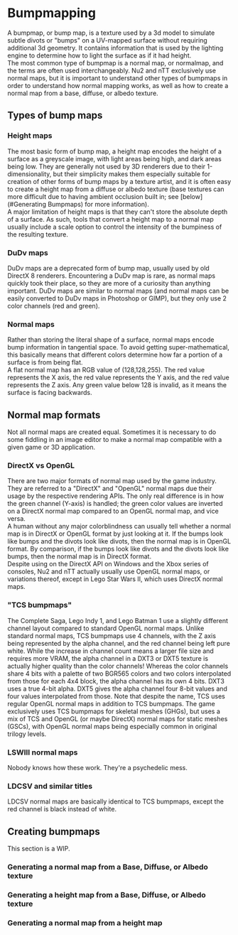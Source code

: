 # Bumpmapping

A bumpmap, or bump map, is a texture used by a 3d model to simulate subtle divots or "bumps" on a UV-mapped surface without requiring additional 3d geometry. It contains information that is used by the lighting engine to determine how to light the surface as if it had height. <br/>
The most common type of bumpmap is a normal map, or normalmap, and the terms are often used interchangeably. Nu2 and nTT exclusively use normal maps, but it is important to understand other types of bumpmaps in order to understand how normal mapping works, as well as how to create a normal map from a base, diffuse, or albedo texture. 

## Types of bump maps
### Height maps
The most basic form of bump map, a height map encodes the height of a surface as a greyscale image, with light areas being high, and dark areas being low. They are generally not used by 3D renderers due to their 1-dimensionality, but their simplicity makes them especially suitable for creation of other forms of bump maps by a texture artist, and it is often easy to create a height map from a diffuse or albedo texture (base textures can more difficult due to having ambient occlusion built in; see [below](#Generating Bumpmaps) for more information). <br/>
A major limitation of height maps is that they can't store the absolute depth of a surface. As such, tools that convert a height map to a normal map usually include a scale option to control the intensity of the bumpiness of the resulting texture. 

### DuDv maps
DuDv maps are a deprecated form of bump map, usually used by old DirectX 8 renderers. Encountering a DuDv map is rare, as normal maps quickly took their place, so they are more of a curiosity than anything important. DuDv maps are similar to normal maps (and normal maps can be easily converted to DuDv maps in Photoshop or GIMP), but they only use 2 color channels (red and green). 

### Normal maps
Rather than storing the literal shape of a surface, normal maps encode bump information in tangential space. To avoid getting super-mathematical, this basically means that different colors determine how far a portion of a surface is from being flat. <br/>
A flat normal map has an RGB value of (128,128,255). The red value represents the X axis, the red value represents the Y axis, and the red value represents the Z axis. Any green value below 128 is invalid, as it means the surface is facing backwards. 

## Normal map formats
Not all normal maps are created equal. Sometimes it is necessary to do some fiddling in an image editor to make a normal map compatible with a given game or 3D application. 

### DirectX vs OpenGL
There are two major formats of normal map used by the game industry. They are referred to a "DirectX" and "OpenGL" normal maps due their usage by the respective rendering APIs. The only real difference is in how the green channel (Y-axis) is handled; the green color values are inverted on a DirectX normal map compared to an OpenGL normal map, and vice versa. <br/>
A human without any major colorblindness can usually tell whether a normal map is in DirectX or OpenGL format by just looking at it. If the bumps look like bumps and the divots look like divots, then the normal map is in OpenGL format. By comparison, if the bumps look like divots and the divots look like bumps, then the normal map is in DirectX format. <br/>
Despite using on the DirectX API on Windows and the Xbox series of consoles, Nu2 and nTT actually usually use OpenGL normal maps, or variations thereof, except in Lego Star Wars II, which uses DirectX normal maps.

### "TCS bumpmaps"
The Complete Saga, Lego Indy 1, and Lego Batman 1 use a slightly different channel layout compared to standard OpenGL normal maps. Unlike standard normal maps, TCS bumpmaps use 4 channels, with the Z axis being represented by the alpha channel, and the red channel being left pure white. 
While the increase in channel count means a larger file size and requires more VRAM, the alpha channel in a DXT3 or DXT5 texture is actually higher quality than the color channels! Whereas the color channels share 4 bits with a palette of two BGR565 colors and two colors interpolated from those for each 4x4 block, the alpha channel has its own 4 bits. DXT3 uses a true 4-bit alpha. DXT5 gives the alpha channel four 8-bit values and four values interpolated from those.
Note that despite the name, TCS uses regular OpenGL normal maps in addition to TCS bumpmaps. The game exclusively uses TCS bumpmaps for skeletal meshes (GHGs), but uses a mix of TCS and OpenGL (or maybe DirectX) normal maps for static meshes (GSCs), with OpenGL normal maps being especially common in original trilogy levels.

### LSWIII normal maps
Nobody knows how these work. They're a psychedelic mess. 

### LDCSV and similar titles
LDCSV normal maps are basically identical to TCS bumpmaps, except the red channel is black instead of white.


## Creating bumpmaps

This section is a WIP. 

### Generating a normal map from a Base, Diffuse, or Albedo texture


### Generating a height map from a Base, Diffuse, or Albedo texture


### Generating a normal map from a height map


